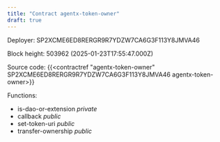 ```yaml
---
title: "Contract agentx-token-owner"
draft: true
---
```

Deployer: SP2XCME6ED8RERGR9R7YDZW7CA6G3F113Y8JMVA46


 



Block height: 503962 (2025-01-23T17:55:47.000Z)

Source code: {{<contractref "agentx-token-owner" SP2XCME6ED8RERGR9R7YDZW7CA6G3F113Y8JMVA46 agentx-token-owner>}}

Functions:

* is-dao-or-extension _private_
* callback _public_
* set-token-uri _public_
* transfer-ownership _public_
